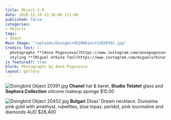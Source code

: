 ```yaml
---
title: Object 2.0
date: 2018-12-10 13:16:00 +11:00
published: false
categories:
- Objects
tags:
- Shoot
Main Image: "/uploads/Doingbird%20Object%2020391.jpg"
Credits Text: |-
  photographs **[Anna Pogossova](https://www.instagram.com/annapogossova/)** at **[B&A](https://www.instagram.com/barepsau/)**
  styling **[Miguel Urbina Tan](https://www.instagram.com/miguelurbinatan/)**
is featured?: true
blurb: Photographs by Anna Pogossova
layout: gallery
---
```


![Doingbird Object 20391.jpg](/uploads/Doingbird%20Object%2020391.jpg)
**Chanel** hat & beret, **Studio Tetatet** glass and **Sephora Collection** silicone makeup sponge $15.00

![Doingbird Object 20452.jpg](/uploads/Doingbird%20Object%2020452.jpg)
**Bulgari** DIvas' Dream necklace. Divissima pink gold with amethyst, rubellites, blue topaz, peridot, pink tourmaline and diamonds AUD $28,400